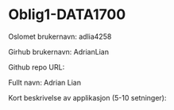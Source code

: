# Oblig1-DATA1700

Oslomet brukernavn: adlia4258

Girhub brukernavn: AdrianLian

Github repo URL:

Fullt navn: Adrian Lian

Kort beskrivelse av applikasjon (5-10 setninger):

